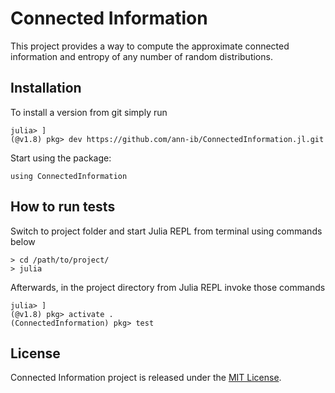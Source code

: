 # Connected Information 
This project provides a way to compute the approximate connected information and entropy of any number of random distributions.

## Installation
To install a version from git simply run

```shell
julia> ]
(@v1.8) pkg> dev https://github.com/ann-ib/ConnectedInformation.jl.git
```

Start using the package:
```
using ConnectedInformation
```

## How to run tests
Switch to project folder and start Julia REPL from terminal using commands below
```shell
> cd /path/to/project/
> julia
```

Afterwards, in the project directory from Julia REPL invoke those commands
```shell
julia> ]
(@v1.8) pkg> activate .
(ConnectedInformation) pkg> test

```

## License
Connected Information project is released under the [MIT License](LICENSE.txt).
